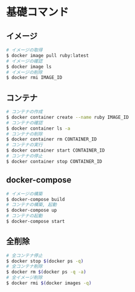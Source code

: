 # 基礎コマンド

## イメージ
```bash
# イメージの取得
$ docker image pull ruby:latest
# イメージの確認
$ docker image ls
# イメージの削除
$ docker rmi IMAGE_ID
```

## コンテナ
```bash
# コンテナの作成
$ docker container create --name ruby IMAGE_ID
# コンテナの確認
$ docker container ls -a
# コンテナの削除
$ docker container rm CONTAINER_ID
# コンテナの実行
$ docker container start CONTAINER_ID
# コンテナの停止
$ docker container stop CONTAINER_ID
```

## docker-compose
```bash
# イメージの構築
$ docker-compose build
# コンテナの構築, 起動
$ docker-compose up
# コンテナの起動
$ docker-compose start
```

## 全削除
``` bash
# 全コンテナ停止
$ docker stop $(docker ps -q)
# 全コンテナ削除
$ docker rm $(docker ps -q -a)
# 全イメージ削除
$ docker rmi $(docker images -q)
```
